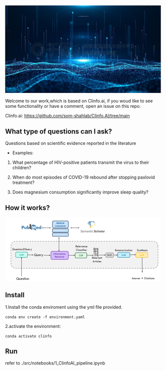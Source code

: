  ![logo](images/back.jpg)
 
 Welcome to our work,which is based on Clinfo.ai, if you woud like to see some functionality or have a comment, open an issue on this repo.

 Clinfo.ai: https://github.com/som-shahlab/Clinfo.AI/tree/main



## What type of questions can I ask? 
Questions based on scientific evidence reported in the literature

* Examples:

1. What percentage of HIV-positive patients transmit the virus to their children?

2. When do most episodes of COVID-19 rebound after stopping paxlovid treatment?

3. Does magnesium consumption significantly improve sleep quality?



## How it works?

![diagram](images/diagram.png)




## Install 
1.Install the conda enviroment using the yml file provided.

``` conda env create -f environment.yaml ```


2.activate the environment:

``` conda activate clinfo ```

## Run

refer to ./src/notebooks/1_ClinfoAI_pipeline.ipynb




